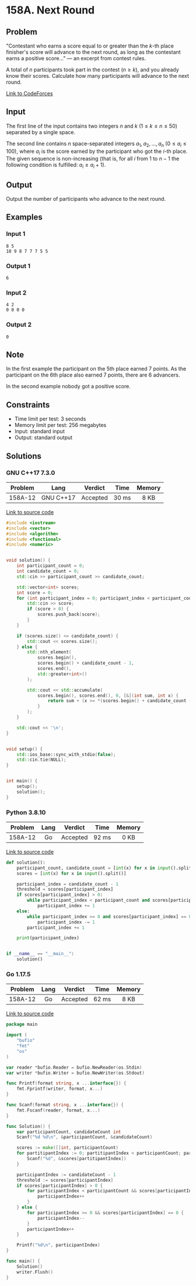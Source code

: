 # 158A. Next Round

## Problem

"Contestant who earns a score equal to or greater than the $k$-th place finisher's score will advance to the next round, as long as the contestant earns a positive score..." — an excerpt from contest rules.

A total of $n$ participants took part in the contest ($n \geq k$), and you already know their scores. Calculate how many participants will advance to the next round.

[Link to CodeForces](https://codeforces.com/problemset/problem/158/A)

## Input

The first line of the input contains two integers $n$ and $k$ ($1 \leq k \leq n \leq 50$) separated by a single space.

The second line contains $n$ space-separated integers $a_1$, $a_2$, ..., $a_n$ ($0 \leq a_i \leq 100$), where $a_i$ is the score earned by the participant who got the $i$-th place. The given sequence is non-increasing (that is, for all $i$ from 1 to $n - 1$ the following condition is fulfilled: $a_i \geq a_i + 1$).

## Output

Output the number of participants who advance to the next round.

## Examples

### Input 1

```
8 5
10 9 8 7 7 7 5 5
```

### Output 1

```
6
```

### Input 2

```
4 2
0 0 0 0
```

### Output 2

```
0
```

## Note

In the first example the participant on the 5th place earned 7 points. As the participant on the 6th place also earned 7 points, there are 6 advancers.

In the second example nobody got a positive score.

## Constraints

  - Time limit per test: 3 seconds
  - Memory limit per test: 256 megabytes
  - Input: standard input
  - Output: standard output

## Solutions

### GNU C++17 7.3.0

| Problem |    Lang   |  Verdict | Time  | Memory |
|:-------:|:---------:|:--------:|:-----:|:------:|
| 158A-12 | GNU C++17 | Accepted | 30 ms |  8 KB  |

[Link to source code](solution.cpp)

```c++
#include <iostream>
#include <vector>
#include <algorithm>
#include <functional>
#include <numeric>


void solution() {
    int participant_count = 0;
    int candidate_count = 0;
    std::cin >> participant_count >> candidate_count;

    std::vector<int> scores;
    int score = 0;
    for (int participant_index = 0; participant_index < participant_count; ++participant_index) {
        std::cin >> score;
        if (score > 0) {
            scores.push_back(score);
        }
    }

    if (scores.size() <= candidate_count) {
        std::cout << scores.size();
    } else {
        std::nth_element(
            scores.begin(),
            scores.begin() + candidate_count - 1,
            scores.end(),
            std::greater<int>()
        );

        std::cout << std::accumulate(
            scores.begin(), scores.end(), 0, [&](int sum, int x) {
                return sum + (x >= *(scores.begin() + candidate_count - 1));
            }
        );
    }

    std::cout << '\n';
}


void setup() {
    std::ios_base::sync_with_stdio(false);
    std::cin.tie(NULL);
}


int main() {
    setup();
    solution();
}
```

### Python 3.8.10

| Problem |    Lang   |  Verdict | Time  | Memory |
|:-------:|:---------:|:--------:|:-----:|:------:|
| 158A-12 |     Go    | Accepted | 92 ms |  0 KB  |

[Link to source code](solution.py)

```python
def solution():
	participant_count, candidate_count = [int(x) for x in input().split()]
	scores = [int(x) for x in input().split()]

	participant_index = candidate_count - 1
	threshold = scores[participant_index]
	if scores[participant_index] > 0:
		while participant_index < participant_count and scores[participant_index] == threshold:
			participant_index += 1
	else:
		while participant_index >= 0 and scores[participant_index] == 0:
			participant_index -= 1
		participant_index += 1

	print(participant_index)


if __name__ == "__main__":
	solution()
```

### Go 1.17.5

| Problem |    Lang   |  Verdict | Time  | Memory |
|:-------:|:---------:|:--------:|:-----:|:------:|
| 158A-12 |     Go    | Accepted | 62 ms |  8 KB  |

[Link to source code](solution.go)

```go
package main

import (
	"bufio"
	"fmt"
	"os"
)

var reader *bufio.Reader = bufio.NewReader(os.Stdin)
var writer *bufio.Writer = bufio.NewWriter(os.Stdout)

func Printf(format string, x ...interface{}) {
	fmt.Fprintf(writer, format, x...)
}

func Scanf(format string, x ...interface{}) {
	fmt.Fscanf(reader, format, x...)
}

func Solution() {
	var participantCount, candidateCount int
	Scanf("%d %d\n", &participantCount, &candidateCount)

	scores := make([]int, participantCount)
	for partitipantIndex := 0; partitipantIndex < participantCount; partitipantIndex++ {
		Scanf("%d", &scores[partitipantIndex])
	}

	participantIndex := candidateCount - 1
	threshold := scores[participantIndex]
	if scores[participantIndex] > 0 {
		for participantIndex < participantCount && scores[participantIndex] == threshold {
			participantIndex++
		}
	} else {
		for participantIndex >= 0 && scores[participantIndex] == 0 {
			participantIndex--
		}
		participantIndex++
	}

	Printf("%d\n", participantIndex)
}

func main() {
	Solution()
	writer.Flush()
}
```

